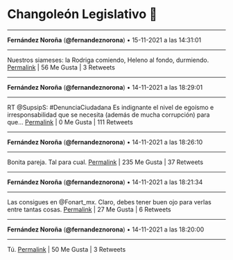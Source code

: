 # Changoleón Legislativo 🙈
*****
**Fernández Noroña** (**@fernandeznorona**) • 15-11-2021 a las 14:31:01
*****
Nuestros siameses: la Rodriga comiendo, Heleno al fondo, durmiendo.
[Permalink](https://twitter.com/fernandeznorona/status/1460374807581638656) | 56 Me Gusta | 3 Retweets
*****
**Fernández Noroña** (**@fernandeznorona**) • 14-11-2021 a las 18:29:01
*****
RT @SupsipS: #DenunciaCiudadana
Es indignante el nivel de egoísmo e irresponsabilidad que se necesita (además de mucha corrupción) para que…
[Permalink](https://twitter.com/fernandeznorona/status/1460072314503004162) | 0 Me Gusta | 111 Retweets
*****
**Fernández Noroña** (**@fernandeznorona**) • 14-11-2021 a las 18:26:10
*****
Bonita pareja. Tal para cual.
[Permalink](https://twitter.com/fernandeznorona/status/1460071598849814530) | 235 Me Gusta | 37 Retweets
*****
**Fernández Noroña** (**@fernandeznorona**) • 14-11-2021 a las 18:21:34
*****
Las consigues en @Fonart_mx. Claro, debes tener buen ojo para verlas entre tantas cosas.
[Permalink](https://twitter.com/fernandeznorona/status/1460070440903196672) | 27 Me Gusta | 6 Retweets
*****
**Fernández Noroña** (**@fernandeznorona**) • 14-11-2021 a las 18:20:00
*****
Tú.
[Permalink](https://twitter.com/fernandeznorona/status/1460070047108325378) | 50 Me Gusta | 3 Retweets